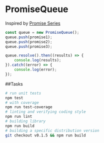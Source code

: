 # PromiseQueue

Inspired by [Promise Series](https://github.com/terinjokes/promise-series)

```js
const queue = new PromiseQueue();
queue.push(promise1);
queue.push(promise2);
queue.push(promise3);

queue.resolve().then((results) => {
    console.log(results);
}).catch((error) => {
    console.log(error);
});
```

##Tasks

~~~ bash
# run unit tests
npm test
# with coverage
npm run test-coverage
# linting and verifying coding style
npm run lint
# building library
npm run build
# building a specific distribution version
git checkout v0.1.5 && npm run build
~~~

